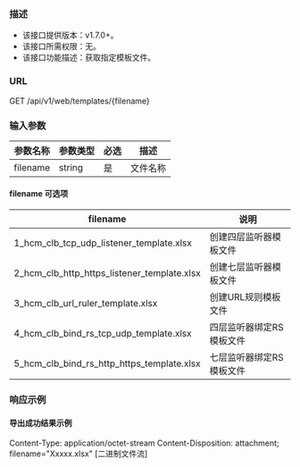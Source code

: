 ### 描述

- 该接口提供版本：v1.7.0+。
- 该接口所需权限：无。
- 该接口功能描述：获取指定模板文件。

### URL

GET /api/v1/web/templates/{filename}


### 输入参数

| 参数名称     | 参数类型   | 必选 | 描述   |
|----------|--------|----|------|
| filename | string | 是  | 文件名称 |

#### filename 可选项

| filename                                    | 说明            |
|---------------------------------------------|---------------|
| 1_hcm_clb_tcp_udp_listener_template.xlsx    | 创建四层监听器模板文件   |
| 2_hcm_clb_http_https_listener_template.xlsx | 创建七层监听器模板文件   |
| 3_hcm_clb_url_ruler_template.xlsx           | 创建URL规则模板文件   |
| 4_hcm_clb_bind_rs_tcp_udp_template.xlsx     | 四层监听器绑定RS模板文件 |
| 5_hcm_clb_bind_rs_http_https_template.xlsx  | 七层监听器绑定RS模板文件 |

### 响应示例

#### 导出成功结果示例

Content-Type: application/octet-stream
Content-Disposition: attachment; filename="Xxxxx.xlsx"
[二进制文件流]
